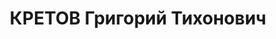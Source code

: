 ---
title: КРЕТОВ Григорий Тихонович
description: 'капитан, нач. части мех. обеспечения 6 полка связи КВО.

  ВКВС - 25.12.1937, ВМН. Расстрелян 26.12.1937, Киев'
---